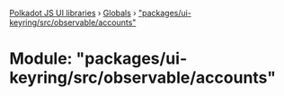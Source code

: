 [Polkadot JS UI libraries](../README.md) › [Globals](../globals.md) › ["packages/ui-keyring/src/observable/accounts"](_packages_ui_keyring_src_observable_accounts_.md)

# Module: "packages/ui-keyring/src/observable/accounts"


